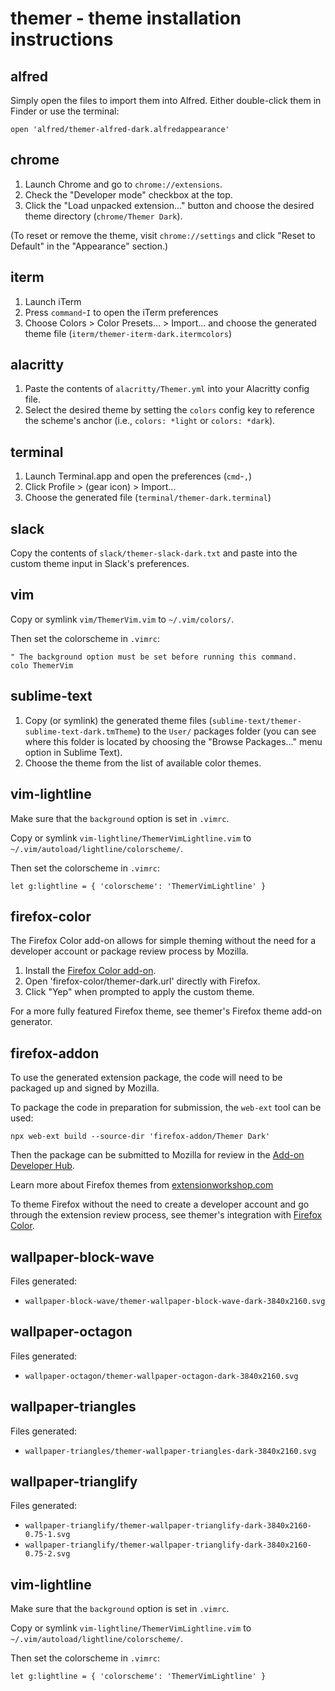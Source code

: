 # themer - theme installation instructions

## alfred

Simply open the files to import them into Alfred. Either double-click them in Finder or use the terminal:

    open 'alfred/themer-alfred-dark.alfredappearance'

## chrome

1. Launch Chrome and go to `chrome://extensions`.
2. Check the "Developer mode" checkbox at the top.
3. Click the "Load unpacked extension..." button and choose the desired theme directory (`chrome/Themer Dark`).

(To reset or remove the theme, visit `chrome://settings` and click "Reset to Default" in the "Appearance" section.)

## iterm

1. Launch iTerm
2. Press `command`-`I` to open the iTerm preferences
3. Choose Colors > Color Presets... > Import... and choose the generated theme file (`iterm/themer-iterm-dark.itermcolors`)

## alacritty

1. Paste the contents of `alacritty/Themer.yml` into your Alacritty config file.
2. Select the desired theme by setting the `colors` config key to reference the scheme's anchor (i.e., `colors: *light` or `colors: *dark`).

## terminal

1. Launch Terminal.app and open the preferences (`cmd`-`,`)
2. Click Profile > (gear icon) > Import...
3. Choose the generated file (`terminal/themer-dark.terminal`)

## slack

Copy the contents of `slack/themer-slack-dark.txt` and paste into the custom theme input in Slack's preferences.

## vim

Copy or symlink `vim/ThemerVim.vim` to `~/.vim/colors/`.

Then set the colorscheme in `.vimrc`:

    " The background option must be set before running this command.
    colo ThemerVim

## sublime-text

1. Copy (or symlink) the generated theme files (`sublime-text/themer-sublime-text-dark.tmTheme`) to the `User/` packages folder (you can see where this folder is located by choosing the "Browse Packages..." menu option in Sublime Text).
2. Choose the theme from the list of available color themes.

## vim-lightline

Make sure that the `background` option is set in `.vimrc`.

Copy or symlink `vim-lightline/ThemerVimLightline.vim` to `~/.vim/autoload/lightline/colorscheme/`.

Then set the colorscheme in `.vimrc`:

    let g:lightline = { 'colorscheme': 'ThemerVimLightline' }

## firefox-color

The Firefox Color add-on allows for simple theming without the need for a developer account or package review process by Mozilla.

1. Install the [Firefox Color add-on](https://addons.mozilla.org/en-US/firefox/addon/firefox-color/).
2. Open 'firefox-color/themer-dark.url' directly with Firefox.
3. Click "Yep" when prompted to apply the custom theme.

For a more fully featured Firefox theme, see themer's Firefox theme add-on generator.

## firefox-addon

To use the generated extension package, the code will need to be packaged up and signed by Mozilla.

To package the code in preparation for submission, the `web-ext` tool can be used:

    npx web-ext build --source-dir 'firefox-addon/Themer Dark'

Then the package can be submitted to Mozilla for review in the [Add-on Developer Hub](https://addons.mozilla.org/en-US/developers/addon/submit/distribution).

Learn more about Firefox themes from [extensionworkshop.com](https://extensionworkshop.com/documentation/themes/)

To theme Firefox without the need to create a developer account and go through the extension review process, see themer's integration with [Firefox Color](https://color.firefox.com).

## wallpaper-block-wave

Files generated:

* `wallpaper-block-wave/themer-wallpaper-block-wave-dark-3840x2160.svg`

## wallpaper-octagon

Files generated:

* `wallpaper-octagon/themer-wallpaper-octagon-dark-3840x2160.svg`

## wallpaper-triangles

Files generated:

* `wallpaper-triangles/themer-wallpaper-triangles-dark-3840x2160.svg`

## wallpaper-trianglify

Files generated:

* `wallpaper-trianglify/themer-wallpaper-trianglify-dark-3840x2160-0.75-1.svg`
* `wallpaper-trianglify/themer-wallpaper-trianglify-dark-3840x2160-0.75-2.svg`

## vim-lightline

Make sure that the `background` option is set in `.vimrc`.

Copy or symlink `vim-lightline/ThemerVimLightline.vim` to `~/.vim/autoload/lightline/colorscheme/`.

Then set the colorscheme in `.vimrc`:

    let g:lightline = { 'colorscheme': 'ThemerVimLightline' }